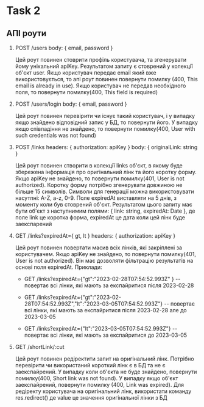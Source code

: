 # Task 2

## АПІ роути

1. POST /users
   body: { email, password }

   Цей роут повинен стоврити профіль користувача, та згенерувати йому унікальний apiKey. Результатом запиту є стоврений у колекції об'єкт user. Якщо користувач передає email який вже використовується, то апі роут повинен повернути помилку (400, This email is already in use). Якщо користувач не передав необхідного поля, то повернути помилку(400, This field <fieldName> is required)

2. POST /users/login
   body: { email, password }

   Цей роут повинен перевірити чи існує такий користувач, і у випадку якщо знайдено відповідний запис у БД, то повернути його. У випадку якщо співпадіння не знайдено, то повернути помилку(400, User with such credentials was not found)

3. POST /links
   headers: { authorization: apiKey }
   body: { originalLink: string }

   Цей роут повинен створити в колекції links об'єкт, в якому буде збережена інформація про оригінальний лінк та його коротку форму. Якщо apiKey не знайдено, то повернути помилку(401, User is not authorized). Коротку форму потрібно згенерувати довжиною не більше 15 символів. Символи для генерації можна використовувати насутпні: A-Z, a-z, 0-9.
   Поле expiredAt виставляти на 5 днів, з моменту коли був стоврений об'єкт. Результатом цього запиту має бути об'єкт з наступнимим полями: { link: string, expiredAt: Date },
   де поле link це коротка форма, expiredAt це дата коли цей лінк буде заекспарений

4. GET /links?expiredAt={ gt, lt }
   headers: { authorization: apiKey }

   Цей роут повинен повертати масив всіх лінків, які закріплені за користувачем. Якщо apiKey не знайдено, то повернути помилку(401, User is not authorized). Він має дозволяти фільтрацію результатів на основі поля expiredAt. Приклади:

   - GET /links?expiredAt={"gt":"2023-02-28T07:54:52.993Z" } -- повертає всі лінки, які мають за експайритися після 2023-02-28

   - GET /links?expiredAt={"gt":"2023-02-28T07:54:52.993Z","lt":"2023-03-05T07:54:52.993Z"} -- повертає всі лінки, які мають за експайритися після 2023-02-28 але до 2023-03-05

   - GET /links?expiredAt={"lt":"2023-03-05T07:54:52.993Z"} -- повертає всі лінки, які мають за експайритися до 2023-03-05

5. GET /shortLink/:cut

   Цей роут повинен редіректити запит на оригінальний лінк. Потрібно перевірити чи використаний короткий лінк є в БД та не є заекспайрений. У випадку коли об'єкта не буде знайдено, повернути помилку(400, Short link was not found). У випадку якщо об'єкт заекспайрений, повернути помилку (400, Link was expired).
   Для редіректу користувача на оригінальний лінк, використати команду res.redirect(<value>)
   де value це значення оригінальної лінки з БД
